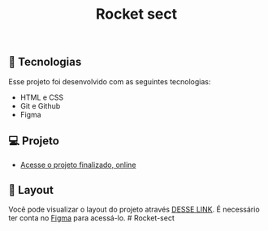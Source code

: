 <h1 align="center"> Rocket sect </h1>
<br>

## 🚀 Tecnologias

Esse projeto foi desenvolvido com as seguintes tecnologias:

- HTML e CSS
- Git e Github
- Figma

## 💻 Projeto

- [Acesse o projeto finalizado, online](https://guipardindev.github.io/Rocket-sect/)

## 🔖 Layout

Você pode visualizar o layout do projeto através [DESSE LINK](https://www.figma.com/file/tv82RsJ3Xs1MLYBmI1mtkA/Explorer-Copy?fuid=1325863818905926832). É necessário ter conta no [Figma](https://figma.com) para acessá-lo. # Rocket-sect
